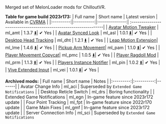 Merged set of MelonLoader mods for ChilloutVR.

**Table for game build 2023r173:**
| Full name | Short name | Latest version | Available in [CVRMA](https://github.com/knah/CVRMelonAssistant) |
|:---------:|:----------:|:--------------:| :----------------------------------------------------------------|
| [Avatar Motion Tweaker](/ml_amt/README.md) | ml_amt | 1.3.7 [:arrow_down:](../../releases/latest/download/ml_amt.dll)| ✔ Yes |
| [Avatar Synced Look](/ml_asl/README.md) | ml_asl | 1.0.1 [:arrow_down:](../../releases/latest/download/ml_asl.dll)| ✔ Yes |
| [Desktop Head Tracking](/ml_dht/README.md) | ml_dht | 1.2.1 [:arrow_down:](../../releases/latest/download/ml_dht.dll) | ✔ Yes |
| [Leap Motion Extension](/ml_lme/README.md)| ml_lme | 1.4.6 [:arrow_down:](../../releases/latest/download/ml_lme.dll)| ✔ Yes |
| [Pickup Arm Movement](/ml_pam/README.md)| ml_pam | 1.1.0 [:arrow_down:](../../releases/latest/download/ml_pam.dll)| ✔ Yes |
| [Player Movement Copycat](/ml_pmc/README.md)| ml_pmc | 1.0.5 [:arrow_down:](../../releases/latest/download/ml_pmc.dll)| ✔ Yes |
| [Player Ragdoll Mod](/ml_prm/README.md) | ml_prm | 1.1.3 [:arrow_down:](../../releases/latest/download/ml_prm.dll)| ✔ Yes |
| [Players Instance Notifier](/ml_pin/README.md) | ml_pin | 1.0.2 [:arrow_down:](../../releases/latest/download/ml_ml_pin.dll)| ✔ Yes |
| [Vive Extended Input](/ml_vei/README.md) | ml_vei | 1.0.1 [:arrow_down:](../../releases/latest/download/ml_vei.dll)| ✔ Yes |

**Archived mods:**
| Full name | Short name | Notes |
|:---------:|:----------:|-------|
| Avatar Change Info | ml_aci | Superseded by `Extended Game Notifications` |
| Desktop Reticle Switch | ml_drs | Boring functionality |
| Extended Game Notifications | ml_egn | In-game feature since 2023r172 update |
| Four Point Tracking | ml_fpt | In-game feature since 2022r170 update |
| Game Main Fixes | ml_gmf | In-game feature since 2023r172 update |
| Server Connection Info | ml_sci | Superseded by `Extended Game Notifications`

